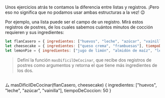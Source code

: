 Unos ejercicios atrás te contamos la diferencia entre listas y registros. ¡Pero eso no significa que no podamos usar ambas estructuras a la vez! :wink:

Por ejemplo, una lista puede ser el campo de un registro. Mirá estos registros de postres, de los cuales sabemos cuántos minutos de cocción requieren y sus ingredientes:

```javascript
let flanCasero = { ingredientes: ["huevos", "leche", "azúcar", "vainilla"], tiempoDeCoccion: 50 }
let cheesecake = { ingredientes: ["queso crema", "frambuesas"], tiempoDeCoccion: 80 }
let lemonPie = { ingredientes: ["jugo de limón", "almidón de maíz", "leche", "huevos"], tiempoDeCoccion: 65 }
```

> Definí la función `masDificilDeCocinar`, que recibe dos registros de postres como argumentos y retorna el que tiene más ingredientes de los dos.

> ```javascript
ム masDificilDeCocinar(flanCasero, cheesecake)
{ ingredientes: ["huevos", "leche", "azúcar", "vainilla"], tiempoDeCoccion: 50 }
```
